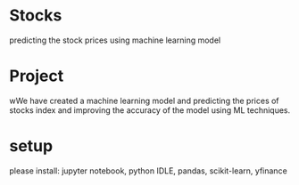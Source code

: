 # Stocks
predicting the stock prices using machine learning model
# Project
wWe have created a machine learning model and predicting the prices of stocks index
and improving the accuracy of the model using  ML techniques.
# setup
please install:
     jupyter notebook,
     python IDLE,
     pandas, scikit-learn, yfinance
